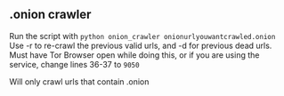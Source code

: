 ## .onion crawler
Run the script with `python onion_crawler onionurlyouwantcrawled.onion`
Use -r to re-crawl the previous valid urls, and -d for previous dead urls.
Must have Tor Browser open while doing this, or if you are using the service, change lines 36-37 to `9050`

Will only crawl urls that contain .onion